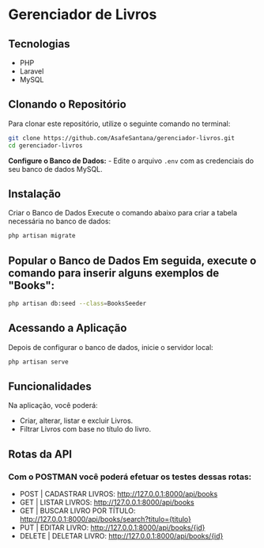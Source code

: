 # Gerenciador de Livros

## Tecnologias
- PHP
- Laravel
- MySQL

## Clonando o Repositório
Para clonar este repositório, utilize o seguinte comando no terminal:

```bash
git clone https://github.com/AsafeSantana/gerenciador-livros.git
cd gerenciador-livros
  ```

**Configure o Banco de Dados:**
    - Edite o arquivo `.env` com as credenciais do seu banco de dados MySQL.

## Instalação
Criar o Banco de Dados Execute o comando abaixo para criar a tabela necessária no banco de dados:

```bash
php artisan migrate
```

## Popular o Banco de Dados Em seguida, execute o comando para inserir alguns exemplos de "Books":

```bash
php artisan db:seed --class=BooksSeeder
 ```
## Acessando a Aplicação
Depois de configurar o banco de dados, inicie o servidor local:

```bash
php artisan serve
```


## Funcionalidades
Na aplicação, você poderá:

- Criar, alterar, listar e excluir Livros.
- Filtrar Livros com base no título do livro.

## Rotas da API
### Com o POSTMAN você poderá efetuar os testes dessas rotas:
- POST | CADASTRAR LIVROS: http://127.0.0.1:8000/api/books
- GET | LISTAR LIVROS: http://127.0.0.1:8000/api/books
- GET | BUSCAR LIVRO POR TÍTULO: http://127.0.0.1:8000/api/books/search?titulo={titulo}
- PUT | EDITAR LIVRO: http://127.0.0.1:8000/api/books/{id}
- DELETE | DELETAR LIVRO: http://127.0.0.1:8000/api/books/{id}
